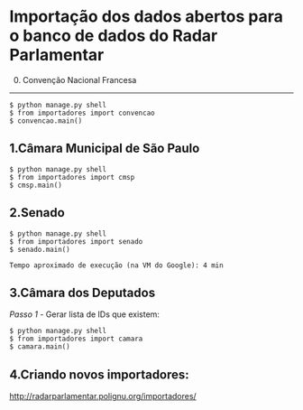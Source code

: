 Importação dos dados abertos para o banco de dados do Radar Parlamentar
===========

0. Convenção Nacional Francesa
-----------------------------------

    $ python manage.py shell
    $ from importadores import convencao
    $ convencao.main()

1.Câmara Municipal de São Paulo
-----------------------------------

    $ python manage.py shell
    $ from importadores import cmsp
    $ cmsp.main()

2.Senado
-----------------------------------

    $ python manage.py shell
    $ from importadores import senado
    $ senado.main()

    Tempo aproximado de execução (na VM do Google): 4 min

3.Câmara dos Deputados
-----------------------------------

*Passo 1* - Gerar lista de IDs que existem:

    $ python manage.py shell
    $ from importadores import camara
    $ camara.main()

4.Criando novos importadores:
-----------------------------------

http://radarparlamentar.polignu.org/importadores/



